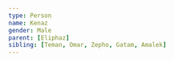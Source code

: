 ```yaml
---
type: Person
name: Kenaz
gender: Male
parent: [Eliphaz]
sibling: [Teman, Omar, Zepho, Gatam, Amalek]
---
```

